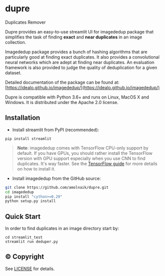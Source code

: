 # dupre
Duplicates Remover

Dupre provides an easy-to-use streamlit UI for imagededup package that simplifies the task of finding **exact** and **near duplicates** in an image collection. 

Imagededup package provides a bunch of hashing algorithms that are particularly good at finding exact duplicates. It also provides a convolutional neural networks which are adept at finding near duplicates. An evaluation
framework is also provided to judge the quality of deduplication for a given dataset.

Detailed documentation of the package can be found at: [https://idealo.github.io/imagededup/](https://idealo.github.io/imagededup/)

Dupre is compatible with Python 3.6+ and runs on Linux, MacOS X and Windows. It is distributed under the Apache 2.0 license.

## Installation
* Install streamlit from PyPI (recommended):

```
pip install streamlit
```

> **Note**: imagededup comes with TensorFlow CPU-only support by default. If you have GPUs, you should rather
> install the TensorFlow version with GPU support especially when you use CNN to find duplicates. It's way faster. See the
> [TensorFlow guide](https://www.tensorflow.org/install/gpu) for more details on how to install it.

* Install imagededup from the GitHub source:

```bash
git clone https://github.com/amolnaik/dupre.git
cd imagededup
pip install "cython>=0.29"
python setup.py install
```  

## Quick Start

In order to find duplicates in an image directory start by:

```
cd streamlit_test
streamlit run deduper.py
```

## © Copyright
See [LICENSE](LICENSE) for details.
